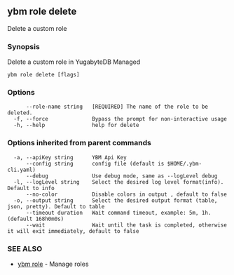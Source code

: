 ## ybm role delete

Delete a custom role

### Synopsis

Delete a custom role in YugabyteDB Managed

```
ybm role delete [flags]
```

### Options

```
      --role-name string   [REQUIRED] The name of the role to be deleted.
  -f, --force              Bypass the prompt for non-interactive usage
  -h, --help               help for delete
```

### Options inherited from parent commands

```
  -a, --apiKey string      YBM Api Key
      --config string      config file (default is $HOME/.ybm-cli.yaml)
      --debug              Use debug mode, same as --logLevel debug
  -l, --logLevel string    Select the desired log level format(info). Default to info
      --no-color           Disable colors in output , default to false
  -o, --output string      Select the desired output format (table, json, pretty). Default to table
      --timeout duration   Wait command timeout, example: 5m, 1h. (default 168h0m0s)
      --wait               Wait until the task is completed, otherwise it will exit immediately, default to false
```

### SEE ALSO

* [ybm role](ybm_role.md)	 - Manage roles

